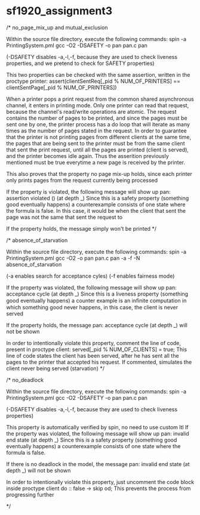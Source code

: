 # sf1920_assignment3

/*
no_page_mix_up and mutual_exclusion

Within the source file directory, execute the following commands:
spin -a PrintingSystem.pml
gcc -O2 -DSAFETY -o pan pan.c
pan

(-DSAFETY disables -a,-l,-f, because they are used to check liveness properties, and we pretend to check for SAFETY properties)

This two properties can be checked with the same assertion, written in the proctype printer:
assert(clientSentReq[_pid % NUM_OF_PRINTERS] == clientSentPage[_pid % NUM_OF_PRINTERS])

When a printer pops a print request from the common shared asynchronous channel, it enters in printing mode. Only one printer can read that request, because the channel's read/write operations are atomic.
The request contains the number of pages to be printed, and since the pages must be sent one by one, the printer process has a do loop that will iterate as many times as the number of pages stated in the request.
In order to guarantee that the printer is not printing pages from different clients at the same time, the pages that are being sent to the printer must be from the same client that sent the print request, until all the pages are printed (client is served), and the printer becomes idle again. Thus the asserition previously mentioned must be true everytime a new page is received by the printer.

This also proves that the property no page mix-up holds, since each printer only prints pages from the request currently being processed

If the property is violated, the following message will show up
pan: assertion violated (<bool expression>) (at depth _)
Since this is a safety property (something good eventually happens)
a counterexample consists of one state where the formula is false.
In this case, it would be when the client that sent the page was not the same that sent the request to

If the property holds, the message simply won't be printed
*/

/*
absence_of_starvation

Within the source file directory, execute the following commands:
spin -a PrintingSystem.pml
gcc -O2 -o pan pan.c
pan -a -f -N absence_of_starvation

(-a enables search for acceptance cyles)
(-f enables fairness mode)

If the property was violated, the following message will show up
pan: acceptance cycle (at depth _)
Since this is a liveness property (something good eventually happens)
a counter example is an inﬁnite computation in which something good never happens, in this case, the client is never served

If the property holds, the message pan: acceptance cycle (at depth _) will not be shown

In order to intentionally violate this property, comment the line of code, present in proctype client:
served[_pid % NUM_OF_CLIENTS] = true;
This line of code states the client has been served, after he has sent all the pages to the printer that accepted his request. If commented, simulates the client never being served (starvation)
*/

/*
no_deadlock

Within the source file directory, execute the following commands:
spin -a PrintingSystem.pml
gcc -O2 -DSAFETY -o pan pan.c
pan

(-DSAFETY disables -a,-l,-f, because they are used to check liveness properties)

This property is automatically verified by spin, no need to use custom ltl
If the property was violated, the following message will show up
pan: invalid end state (at depth _)
Since this is a safety property (something good eventually happens)
a counterexample consists of one state where the formula is false.

If there is no deadlock in the model, the message pan: invalid end state (at depth _) will not be shown

In order to intentionally violate this property, just uncomment the code block inside proctype client
do
:: false -> skip
od;
This prevents the process from progressing further



*/